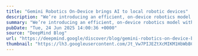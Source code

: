 ```yaml
---
title: "Gemini Robotics On-Device brings AI to local robotic devices"
description: "We’re introducing an efficient, on-device robotics model with general-purpose dexterity and fast task adaptation."
summary: "We’re introducing an efficient, on-device robotics model with general-purpose dexterity and fast task adaptation."
pubDate: "Tue, 24 Jun 2025 14:00:36 +0000"
source: "DeepMind Blog"
url: "https://deepmind.google/discover/blog/gemini-robotics-on-device-brings-ai-to-local-robotic-devices/"
thumbnail: "https://lh3.googleusercontent.com/Jt_Vw7PIJEZtXcMIKM1HbWbBCLxv7RUyjyf07eHp-YOfxMCUZA6mPI9kSCaz65UkMoGcZ8CwlD3dNBvy7bnnYchjSkWyN-SugglT3dmg1A9KdoDqdQM=w1200-h630-n-nu"
---
```


